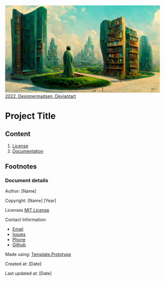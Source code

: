 ![Repository Image that are used as a cover image social networks](./resources/cover/preview.png)
[2022, Designermadsen, Deviantart](https://www.deviantart.com/designermadsen/art/The-infinite-library-Garden-924910668)

# Project Title
## Content
1. [License](LICENSE.md)
2. [Documentation](docs/readme.md)

## Footnotes
### Document details
Author: [Name]

Copyright: [Name] [Year]

Licenses [MIT License](.)

Contact Information: 
* [Email](mailTo:mailto@text.example)
* [Issues](link)
* [Phone](.)
* [Github](link)


Made using: [Template.Prototype](https://github.com/KentVejrupMadsen/template.prototype)

Created at: [Date]

Last updated at: [Date]
